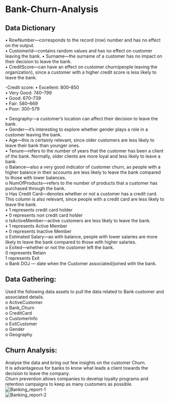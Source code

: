 # Bank-Churn-Analysis
## Data Dictionary
•	RowNumber—corresponds to the record (row) number and has no effect on the output.  
•	CustomerId—contains random values and has no effect on customer leaving the bank. 
•	Surname—the surname of a customer has no impact on their decision to leave the bank.   
•	CreditScore—can have an effect on customer churn(people leaving the organization), since a customer with a higher credit score is less likely to leave the bank.  

 -Credit score: 
•	Excellent: 800–850  
•	Very Good: 740–799  
•	Good: 670–739  
•	Fair: 580–669  
•	Poor: 300–579  

•	Geography—a customer’s location can affect their decision to leave the bank.  
•	Gender—it’s interesting to explore whether gender plays a role in a customer leaving the bank.  
•	Age—this is certainly relevant, since older customers are less likely to leave their bank than younger ones.   
•	Tenure—refers to the number of years that the customer has been a client of the bank. Normally, older clients are more loyal and less likely to leave a bank.   
o	Balance—also a very good indicator of customer churn, as people with a higher balance in their accounts are less likely to leave the bank compared to those with lower balances.  
o	NumOfProducts—refers to the number of products that a customer has purchased through the bank.    
o	Has Credit Card—denotes whether or not a customer has a credit card. This column is also relevant, since people with a credit card are less likely to leave the bank.   
•	1 represents credit card holder  
•	0 represents non credit card holder  
o	IsActiveMember—active customers are less likely to leave the bank.  
•	1 represents Active Member   
•	0 represents Inactive Member   
o	Estimated Salary—as with balance, people with lower salaries are more likely to leave the bank compared to those with higher salaries.   
o	Exited—whether or not the customer left the bank.   
  0 represents Retain   
  1 represents Exit   
o	Bank DOJ — date when the Customer associated/joined  with the bank.  

## Data Gathering:  

Used the following data assets to pull the data related to Bank customer and associated details.     
o	ActiveCustomer     
o	Bank_Churn     
o	CreditCard    
o	CustomerInfo    
o	ExitCustomer    
o	Gender    
o	Geography    

## Churn Analysis:   
Analyse the data and bring out few insights on the customer Churn.    
It is advantageous for banks to know what leads a client towards the decision to leave the company.   
Churn prevention allows companies to develop loyalty programs and retention campaigns to keep as many customers as possible.    
![Banking_report-1](https://user-images.githubusercontent.com/122562969/226242732-73a9a29e-b46d-4599-8538-1ecece5de1dd.jpg)   
![Banking_report-2](https://user-images.githubusercontent.com/122562969/226242946-5ab39db7-d91e-4e80-a01d-1e7293b5371d.jpg)





